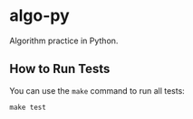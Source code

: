 # algo-py

Algorithm practice in Python.

## How to Run Tests

You can use the `make` command to run all tests:

```shell
make test
```
